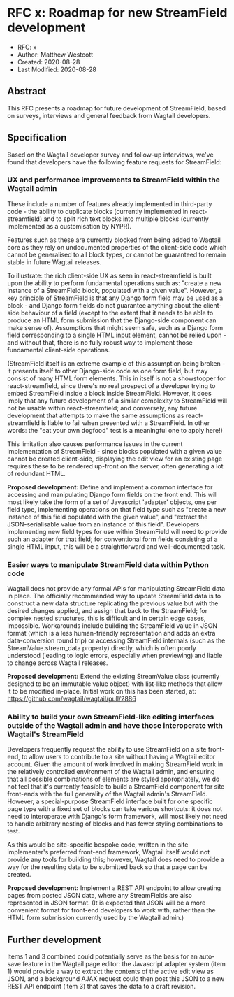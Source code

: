 # RFC x: Roadmap for new StreamField development

* RFC: x
* Author: Matthew Westcott
* Created: 2020-08-28
* Last Modified: 2020-08-28

## Abstract

This RFC presents a roadmap for future development of StreamField, based on surveys, interviews and general feedback from Wagtail developers.

## Specification

Based on the Wagtail developer survey and follow-up interviews, we've found that developers have the following feature requests for StreamField:

### UX and performance improvements to StreamField within the Wagtail admin

These include a number of features already implemented in third-party code - the ability to duplicate blocks (currently implemented in react-streamfield) and to split rich text blocks into multiple blocks (currently implemented as a customisation by NYPR).

Features such as these are currently blocked from being added to Wagtail core as they rely on undocumented properties of the client-side code which cannot be generalised to all block types, or cannot be guaranteed to remain stable in future Wagtail releases.

To illustrate: the rich client-side UX as seen in react-streamfield is built upon the ability to perform fundamental operations such as: "create a new instance of a StreamField block, populated with a given value". However, a key principle of StreamField is that any Django form field may be used as a block - and Django form fields do not guarantee anything about the client-side behaviour of a field (except to the extent that it needs to be able to produce an HTML form submission that the Django-side component can make sense of). Assumptions that might seem safe, such as a Django form field corresponding to a single HTML input element, cannot be relied upon - and without that, there is no fully robust way to implement those fundamental client-side operations.

(StreamField itself is an extreme example of this assumption being broken - it presents itself to other Django-side code as one form field, but may consist of many HTML form elements. This in itself is not a showstopper for react-streamfield, since there's no real prospect of a developer trying to embed StreamField inside a block inside StreamField. However, it does imply that any future development of a similar complexity to StreamField will not be usable within react-streamfield; and conversely, any future development that attempts to make the same assumptions as react-streamfield is liable to fail when presented with a StreamField. In other words: the "eat your own dogfood" test is a meaningful one to apply here!)

This limitation also causes performance issues in the current implementation of StreamField - since blocks populated with a given value cannot be created client-side, displaying the edit view for an existing page requires these to be rendered up-front on the server, often generating a lot of redundant HTML.

**Proposed development:** Define and implement a common interface for accessing and manipulating Django form fields on the front end. This will most likely take the form of a set of Javascript 'adapter' objects, one per field type, implementing operations on that field type such as "create a new instance of this field populated with the given value", and "extract the JSON-serialisable value from an instance of this field". Developers implementing new field types for use within StreamField will need to provide such an adapter for that field; for conventional form fields consisting of a single HTML input, this will be a straightforward and well-documented task.

### Easier ways to manipulate StreamField data within Python code

Wagtail does not provide any formal APIs for manipulating StreamField data in place. The officially recommended way to update StreamField data is to construct a new data structure replicating the previous value but with the desired changes applied, and assign that back to the StreamField; for complex nested structures, this is difficult and in certain edge cases, impossible. Workarounds include building the StreamField value in JSON format (which is a less human-friendly representation and adds an extra data-conversion round trip) or accessing StreamField internals (such as the StreamValue.stream_data property) directly, which is often poorly understood (leading to logic errors, especially when previewing) and liable to change across Wagtail releases.

**Proposed development:** Extend the existing StreamValue class (currently designed to be an immutable value object) with list-like methods that allow it to be modified in-place. Initial work on this has been started, at: https://github.com/wagtail/wagtail/pull/2886

### Ability to build your own StreamField-like editing interfaces outside of the Wagtail admin and have those interoperate with Wagtail's StreamField

Developers frequently request the ability to use StreamField on a site front-end, to allow users to contribute to a site without having a Wagtail editor account. Given the amount of work involved in making StreamField work in the relatively controlled environment of the Wagtail admin, and ensuring that all possible combinations of elements are styled appropriately, we do not feel that it's currently feasible to build a StreamField component for site front-ends with the full generality of the Wagtail admin's StreamField. However, a special-purpose StreamField interface built for one specific page type with a fixed set of blocks can take various shortcuts: it does not need to interoperate with Django's form framework, will most likely not need to handle arbitrary nesting of blocks and has fewer styling combinations to test.

As this would be site-specific bespoke code, written in the site implementer's preferred front-end framework, Wagtail itself would not provide any tools for building this; however, Wagtail does need to provide a way for the resulting data to be submitted back so that a page can be created.

**Proposed development:** Implement a REST API endpoint to allow creating pages from posted JSON data, where any StreamFields are also represented in JSON format. (It is expected that JSON will be a more convenient format for front-end developers to work with, rather than the HTML form submission currently used by the Wagtail admin.)

## Further development

Items 1 and 3 combined could potentially serve as the basis for an auto-save feature in the Wagtail page editor: the Javascript adapter system (item 1) would provide a way to extract the contents of the active edit view as JSON, and a background AJAX request could then post this JSON to a new REST API endpoint (item 3) that saves the data to a draft revision.
